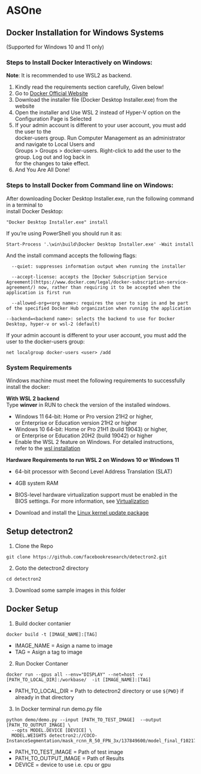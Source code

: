 # ASOne

## Docker Installation for Windows Systems
(Supported for Windows 10 and 11 only)
### Steps to Install Docker Interactively on Windows:
**Note**: It is recommended to use WSL2 as backend. <br/>

1. Kindly read the requirements section carefully, Given below!
2. Go to [Docker Official Website](https://docs.docker.com/desktop/install/windows-install/)
3. Download the installer file (Docker Desktop Installer.exe) from the website
4. Open the installer and Use WSL 2 instead of Hyper-V option on the Configuration Page is Selected
5. If your admin account is different to your user account, you must add the user to the <br/>
   docker-users group. Run Computer Management as an administrator and navigate to Local Users and <br/> 
   Groups > Groups > docker-users. Right-click to add the user to the group. Log out and log back in <br/> 
   for the changes to take effect.
6. And You Are All Done!
### Steps to Install Docker from Command line on Windows:

After downloading Docker Desktop Installer.exe, run the following command in a terminal to <br/> 
install Docker Desktop:
```
"Docker Desktop Installer.exe" install
```
If you’re using PowerShell you should run it as:
```
Start-Process '.\win\build\Docker Desktop Installer.exe' -Wait install
```
And the install command accepts the following flags:
```
  --quiet: suppresses information output when running the installer
```
```
  --accept-license: accepts the [Docker Subscription Service Agreement](https://www.docker.com/legal/docker-subscription-service-agreement/) now, rather than requiring it to be accepted when the application is first run
```
```
  --allowed-org=<org name>: requires the user to sign in and be part of the specified Docker Hub organization when running the application
```
```
--backend=<backend name>: selects the backend to use for Docker Desktop, hyper-v or wsl-2 (default)
```
If your admin account is different to your user account, you must add the user to the docker-users group:
```
net localgroup docker-users <user> /add
```







### System Requirements
Windows machine must meet the following requirements to successfully install the docker:

**With WSL 2 backend** <br/>
Type **winver** in RUN to check the version of the installed windows.

- Windows 11 64-bit: Home or Pro version 21H2 or higher,\
  or Enterprise or Education version 21H2 or     higher
- Windows 10 64-bit: Home or Pro 21H1 (build 19043) or higher,\
  or Enterprise or Education 20H2 (build 19042) or higher
- Enable the WSL 2 feature on Windows. For detailed instructions,\
  refer to the [wsl installation](https://docs.microsoft.com/en-us/windows/wsl/install)

 **Hardware Requirements to run WSL 2 on Windows 10 or Windows 11** <br/>  

- 64-bit processor with Second Level Address Translation (SLAT)

- 4GB system RAM

- BIOS-level hardware virtualization support must be enabled in the \
  BIOS settings. For more information, see [Virtualization](https://docs.docker.com/desktop/troubleshoot/topics/)

- Download and install the [Linux kernel update package](https://docs.microsoft.com/en-us/windows/wsl/install-manual#step-4---download-the-linux-kernel-update-package)








## Setup detectron2
1. Clone the Repo
```
git clone https://github.com/facebookresearch/detectron2.git
```
2. Goto the detectron2 directory
```
cd detectron2
```
3. Download some sample images in this folder

## Docker Setup

1. Build docker contanier
```
docker build -t [IMAGE_NAME]:[TAG]
```

- IMAGE_NAME = Asign a name to image
- TAG = Asign a tag to image

2. Run Docker Contaner

```
docker run --gpus all --env="DISPLAY" --net=host -v [PATH_TO_LOCAL_DIR]:/workbase/  -it [IMAGE_NAME]:[TAG]
```
- PATH_TO_LOCAL_DIR = Path to detectron2 directory or use `${PWD}` if already in that directory

3. In Docker terminal run demo.py file

```
python demo/demo.py --input [PATH_TO_TEST_IMAGE]  --output [PATH_TO_OUTPUT_IMAGE] \
  --opts MODEL.DEVICE [DEVICE] \ 
  MODEL.WEIGHTS detectron2://COCO-InstanceSegmentation/mask_rcnn_R_50_FPN_3x/137849600/model_final_f10217.pkl
```

- PATH_TO_TEST_IMAGE = Path of test image
- PATH_TO_OUTPUT_IMAGE = Path of Results
- DEVICE = device to use i.e. cpu or gpu
